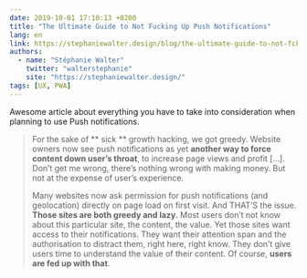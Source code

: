 ```yaml
---
date: 2019-10-01 17:10:13 +0200
title: "The Ultimate Guide to Not Fucking Up Push Notifications"
lang: en
link: https://stephaniewalter.design/blog/the-ultimate-guide-to-not-fck-up-push-notifications/
authors:
  - name: "Stéphanie Walter"
    twitter: "walterstephanie"
    site: "https://stephaniewalter.design/"
tags: [UX, PWA]
---
```


Awesome article about everything you have to take into consideration when planning to use Push notifications.

> For the sake of ** sick ** growth hacking, we got greedy. Website owners now see push notifications as yet **another way to force content down user’s throat**, to increase page views and profit […]. Don’t get me wrong, there’s nothing wrong with making money. But not at the expense of user’s experience.
> 
> Many websites now ask permission for push notifications (and geolocation) directly on page load on first visit. And THAT’S the issue. **Those sites are both greedy and lazy.** Most users don’t not know about this particular site, the content, the value. Yet those sites want access to their notifications. They want their attention span and the authorisation to distract them, right here, right know. They don’t give users time to understand the value of their content. Of course, **users are fed up with that**.